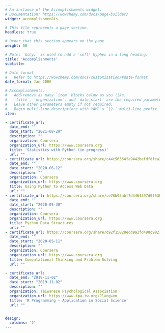 ```yaml
---
# An instance of the Accomplishments widget.
# Documentation: https://wowchemy.com/docs/page-builder/
widget: accomplishmen&ts

# This file represents a page section.
headless: true

# Order that this section appears on the page.
weight: 50

# Note: `&shy;` is used to add a 'soft' hyphen in a long heading.
title: 'Accomplishments'
subtitle:

# Date format
#   Refer to https://wowchemy.com/docs/customization/#date-format
date_format: Jan 2006

# Accomplishments.
#   Add/remove as many `item` blocks below as you like.
#   `title`, `organization`, and `date_start` are the required parameters.
#   Leave other parameters empty if not required.
#   Begin multi-line descriptions with YAML's `|2-` multi-line prefix.
item:

- certificate_url:
  date_end: ""
  date_start: "2021-08-20"
  description: ""
  organization: Coursera
  organization_url: https://www.coursera.org
  title: 'Statistics with Python (in progress)'
  url: ""
- certificate_url: https://coursera.org/share/c44c56364fa9442befdfdfca23ad8d07
  date_end: ""
  date_start: "2020-06-12"
  description: ""
  organization: Coursera
  organization_url: https://www.coursera.org
  title: Using Python to Access Web Data
  url: ""
- certificate_url: https://coursera.org/share/ce78b93abf7d4464397d9f530ace14ce
  date_end: ""
  date_start: "2020-05-30"
  description: ""
  organization: Coursera
  organization_url: https://www.coursera.org
  title: Python Data Structures
  url: ""
- certificate_url: https://coursera.org/share/d92f15828edd9a2fd490c9827919f835
  date_end: ""
  date_start: "2020-05-11"
  description: ""
  organization: Coursera
  organization_url: https://www.coursera.org
  title: Computational Thinking and Problem Solving
  url: ""

- certificate_url:
  date_end: "2019-11-02"
  date_start: "2019-11-02"
  description: ""
  organization: Taiwanese Psychological Association
  organization_url: https://www.tpa-tw.org/?lang=en
  title: 'R Programming – Application in Social Science'
  url: ""


design:
  columns: '2'
---
```

